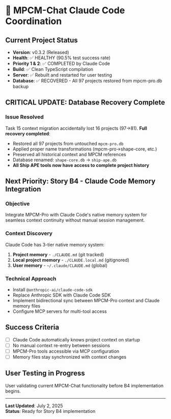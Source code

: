# 🤝 MPCM-Chat Claude Code Coordination

## Current Project Status
- **Version**: v0.3.2 (Released)
- **Health**: ✅ HEALTHY (90.5% test success rate)
- **Priority 1 & 2**: ✅ COMPLETED by Claude Code
- **Build**: ✅ Clean TypeScript compilation
- **Server**: ✅ Rebuilt and restarted for user testing
- **Database**: ✅ RECOVERED - All 97 projects restored from mpcm-pro.db backup

## CRITICAL UPDATE: Database Recovery Complete

### Issue Resolved
Task 15 context migration accidentally lost 16 projects (97→81). **Full recovery completed**:
- Restored all 97 projects from untouched `mpcm-pro.db`
- Applied proper name transformations (mpcm-pro→shape-core, etc.)
- Preserved all historical context and MPCM references
- Database renamed: `shape-core.db` → `ship-ape.db`
- **All Ship APE tools now have access to complete project history**

## Next Priority: Story B4 - Claude Code Memory Integration

### Objective
Integrate MPCM-Pro with Claude Code's native memory system for seamless context continuity without manual session management.

### Context Discovery
Claude Code has 3-tier native memory system:
1. **Project memory** - `./CLAUDE.md` (git tracked)
2. **Local project memory** - `./CLAUDE.local.md` (gitignored)  
3. **User memory** - `~/.claude/CLAUDE.md` (global)

### Technical Approach
- Install `@anthropic-ai/claude-code-sdk`
- Replace Anthropic SDK with Claude Code SDK
- Implement bidirectional sync between MPCM-Pro context and Claude memory files
- Configure MCP servers for multi-tool access

## Success Criteria
- [ ] Claude Code automatically knows project context on startup
- [ ] No manual context re-entry between sessions
- [ ] MPCM-Pro tools accessible via MCP configuration
- [ ] Memory files stay synchronized with context changes

## User Testing in Progress
User validating current MPCM-Chat functionality before B4 implementation begins.

---
**Last Updated**: July 2, 2025  
**Status**: Ready for Story B4 implementation